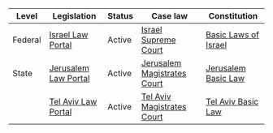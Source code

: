 | Level | Legislation | Status | Case law | Constitution |
|---|---|---|---|---|
| Federal | [Israel Law Portal](https://www.gov.il/en/departments/justice/courts/court-system/law-portal) | Active | [Israel Supreme Court](https://supreme.court.gov.il/) | [Basic Laws of Israel](https://www.gov.il/en/departments/justice/courts/court-system/basic-laws-of-israel) |
| State | [Jerusalem Law Portal](https://www.jerusalem.muni.il/en/departments/law/law-portal/) | Active | [Jerusalem Magistrates Court](https://www.jerusalem.muni.il/en/departments/law/law-portal/courts/magistrates-court/) | [Jerusalem Basic Law](https://www.jerusalem.muni.il/en/departments/law/law-portal/basic-laws/jerusalem-basic-law/) |
| | [Tel Aviv Law Portal](https://www.tel-aviv.gov.il/en/departments/law/law-portal/) | Active | [Tel Aviv Magistrates Court](https://www.tel-aviv.gov.il/en/departments/law/law-portal/courts/magistrates-court/) | [Tel Aviv Basic Law](https://www.tel-aviv.gov.il/en/departments/law/law-portal/basic-laws/tel-aviv-basic-law/) |
